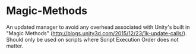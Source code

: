 # Magic-Methods
An updated manager to avoid any overhead associated with Unity's built in "Magic Methods" (http://blogs.unity3d.com/2015/12/23/1k-update-calls/).  Should only be used on scripts where Script Execution Order does not matter.
